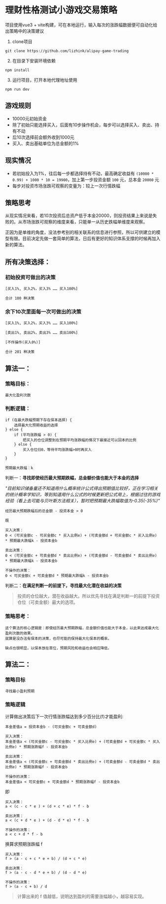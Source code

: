 # 理财性格测试小游戏交易策略

项目使用vue3 + vite构建，可在本地运行，输入每次的涨跌幅数据便可自动化给出策略中的决策建议

1. clone项目
```
git clone https://github.com/lizhink/alipay-game-trading
```
2. 在目录下安装环境依赖
```
npm install
```
3. 运行项目，打开本地代理地址使用
```
npm run dev
```

## 游戏规则
- 10000元初始资金
- 除了初始只能选择买入，后面有10步操作机会，每步可以选择买入、卖出、持有不动
- 后10次选择前会额外收到1000元
- 买入、卖出基础单位为总金额的1%

## 现实情况
- 若初始投入为1%，往后每一步都选择持有不动，最高确定收益有 `(10000 * 0.99) + 1000 * 10 = 19900`，加上第一步投资金额 `100` 元，总本金 `20000` 元
- 每步对投资市场涨跌可观察的变量为：较上一次行情跌幅

## 策略思考

从现实情况来看，若10次投资后总资产低于本金20000，则投资结果上来说是失败的。从市场涨跌可观察的维度来看，只能单一从历史跌幅单维度来观察。

正因为是单维的角度，没法参考别的相关联系的信息进行参照，所以可供建立的模型有限。目前决定先做一套简单的算法，日后有更好的知识体系支撑的时候再加入新的算法。

## 所有决策选择：
### 初始投资可做出的决策
```
[买入1%, 买入2%，买入3% …… 买入100%]

合计 100 种决策
```
### 余下10次里面每一次可做出的决策
```
[买入1%, 买入2%，买入3% …… 买入100%]

[卖出1%, 卖出2%，卖出3% …… 卖出100%]

[不作操作(买入0%)]

合计 201 种决策
```


## 算法一：
### 策略目标：
```
最大化盈利次数
```

### 判断逻辑：
```
if (在最大跌幅预期下存在保本选择) {
    选择最大化预期收益的选择
} else {
    if (平均涨跌幅 > 0) {
        把买入的仓位调整到在预期平均涨跌幅的情况下最接近可以回本的比例
    } else {
        买入仓位归0，等待平均涨跌幅>0时再买入
    }
}
```
```
预期最大跌幅：k
```
判断一：**寻找即使经历最大预期跌幅，总金额价值也能大于本金的选择**

*"目前知识储备量还不知道用什么概率统计公式得出预期值比较好，正在学习相关的统计概率学知识，等到知道用什么公式的时候更新把公式用上，根据过往的游戏经验（看上去可能与贝叶斯方法相关），暂时把预期最大跌幅取值为-0.35(-35%)"*

```
经历最大预期跌幅后的总金额 - 投资本金 > 0 

既

买入决策：
0 < (可买金额c - 可买金额c * 买入比例e) + (可卖金额d + 可买金额c * 买入比例e) * 预期最大跌幅k - 投资本金b

卖出决策：
0 < (可买金额c + 可卖金额d * 卖出比例e) + (可卖金额d - 可卖金额d * 卖出比例e) * 预期最大跌幅k - 投资本金b

不操作的决策：
0 < 可买金额c + 可卖金额d * 预期最大跌幅k - 投资本金b
```

判断二：**在满足判断一的前提下，寻找最大化潜在收益的决策**

> 投资的仓位越大，潜在收益越大。所以优先寻找在满足判断一的前提下投资仓位（可卖金额）最大的选项。

### 策略思考：
```
这个算法的核心逻辑是：即使经历最大预期跌幅，总金额价值也能大于本金，以此来达成最大化盈利次数的效果。
就算是没办法有保本的决策，也尽可能的保持最大化保本的概率。

缺点也很明显，以保本放在首位，预期风险和收益也会相应降低。
```

## 算法二：
### 策略目标
```
寻找最小盈利预期
```

### 策略逻辑
计算做出决策后下一次行情涨跌幅达到多少百分比(f)才能盈利:
```
本金差值a = 投资本金b - (可买金额c + 可卖金额d)

买入决策：
本金差值a < (可买金额c - 可买金额c * 买入比例e) + (可卖金额d + 可买金额c * 买入比例e) * 预期涨跌幅f - 投资本金b

卖出决策：
本金差值a < (可买金额c + 可卖金额d * 卖出比例e) + (可卖金额d - 可卖金额d * 卖出比例e) * 预期涨跌幅f - 投资本金b

不操作的决策：
本金差值a < 可买金额c + 可卖金额d * 预期涨跌幅f - 投资本金b
```

即

```
买入决策：
a < (c - c * e ) + (d + c * e) * f - b

卖出决策：
a < (c + d * e ) + (d - d * e) * f - b

不操作的决策：
a < c + d * f - b
```

换算求预期涨跌幅 f
```
买入决策：
f > (a - c + c * e + b) / (d + c * e)

卖出决策：
f > (a - c - d * e + b) / (d - d * e)

不操作的决策：
f > (a - c + b) / d
```

> 计算出来的 f 值越低，说明达到盈利的需要涨幅越小，越容易实现。
